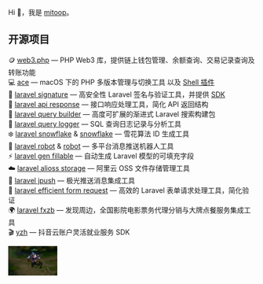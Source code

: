 Hi 👋，我是 [mitoop](https://github.com/mitoop)。

## 开源项目

🪙 [web3.php](https://github.com/mitoop/web3.php) — PHP Web3 库，提供链上钱包管理、余额查询、交易记录查询及转账功能  
💻 [ace](https://github.com/mitoop/ace) — macOS 下的 PHP 多版本管理与切换工具  以及 [Shell 插件](https://github.com/mitoop/acepre)    
🔐 [laravel signature](https://github.com/mitoop/laravel-signature) — 高安全性 Laravel 签名与验证工具，并提供 [SDK](https://github.com/mitoop/signature-sdk)  
📡 [laravel api response](https://github.com/mitoop/laravel-api-response) — 接口响应处理工具，简化 API 返回结构  
🔎 [laravel query builder](https://github.com/mitoop/laravel-query-builder) — 高度可扩展的渐进式 Laravel 搜索构建包  
📝 [laravel query logger](https://github.com/mitoop/laravel-query-logger) — SQL 查询日志记录与分析工具  
❄️ [laravel snowflake](https://github.com/mitoop/laravel-snowflake) & [snowflake](https://github.com/mitoop/snowflake) — 雪花算法 ID 生成工具  
🤖 [laravel robot](https://github.com/mitoop/laravel-robot) & [robot](https://github.com/mitoop/robot) — 多平台消息推送机器人工具  
⚡ [laravel gen fillable](https://github.com/mitoop/laravel-gen-fillable) — 自动生成 Laravel 模型的可填充字段  
☁️ [laravel alioss storage](https://github.com/mitoop/laravel-alioss-storage) — 阿里云 OSS 文件存储管理工具  
📣 [laravel jpush](https://github.com/mitoop/laravel-jpush) — 极光推送消息集成工具  
📝 [laravel efficient form request](https://github.com/mitoop/laravel-efficient-form-request) — 高效的 Laravel 表单请求处理工具，简化验证  
🌍 [laravel fxzb](https://github.com/mitoop/laravel-fxzb) — 发现周边，全国影院电影票务代理分销与大牌点餐服务集成工具  
🎬 [yzh](https://github.com/mitoop/yzh) — 抖音云账户灵活就业服务 SDK  

<img src="https://github.com/mitoop/mitoop/blob/master/mou.gif" alt="过去牛肉" width="100"/>
